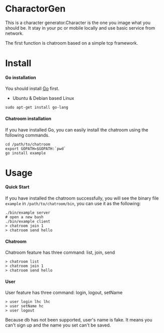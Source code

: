 # CharactorGen
This is a character generator.Character is the one you image what you should be. It stay in your pc or mobile locally and use basic service from network.

The first function is chatroom based on a simple tcp framework.

# Install
#### Go installation
You should install [Go](http://golang.org) first.
- Ubuntu & Debian based Linux
```shell
sudo apt-get install go-lang
```

#### Chatroom installation
If you have installed Go, you can easily install the chatroom using the following commands.
```shell
cd /path/to/chatroom
export GOPATH=$GOPATH:`pwd`
go install example
```

# Usage
#### Quick Start
If you have installed the chatroom successfully, you will see the binary file `example` in
`/path/to/chatroom/bin`, you can use it as the following:
```shell
./bin/example server
# open a new bash
./bin/example client
> chatroom join 1
> chatroom send hello
```

#### Chatroom
Chatroom feature has three command: list, join, send
```
> chatroom list
> chatroom join 1
> chatroom send hello
```

#### User
User feature has three command: login, logout, setName
```
> user login lhc lhc
> user setName hc
> user logout
```

Because db has not been supported, user's name is fake. It means you can't sign up and the name you set can't be saved.
